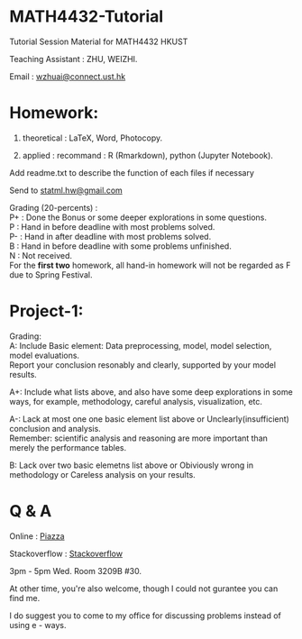 MATH4432-Tutorial
========

Tutorial Session Material for MATH4432 HKUST

Teaching Assistant : ZHU, WEIZHI.

Email : wzhuai@connect.ust.hk

Homework:
========
1. theoretical : LaTeX, Word, Photocopy.

2. applied : recommand : R (Rmarkdown), python (Jupyter Notebook).
                         
Add readme.txt to describe the function of each files if necessary  

Send to statml.hw@gmail.com

Grading (20-percents) : <br />
P+ : Done the Bonus or some deeper explorations in some questions.<br /> 
P : Hand in before deadline with most problems solved.<br />
P- : Hand in after deadline with most problems solved.<br />
B : Hand in before deadline with some problems unfinished.<br />
N : Not received.<br />
For the **first two** homework, all hand-in homework will not be regarded as F due to Spring Festival.

Project-1:
===
Grading: <br />
A: Include Basic element: Data preprocessing, model, model selection, model evaluations. <br />
   Report your conclusion resonably and clearly, supported by your model results.<br />

A+: Include what lists above, and also have some deep explorations in some ways, for example, methodology, careful analysis, visualization, etc. <br />

A-: Lack at most one one basic element list above or Unclearly(insufficient) conclusion and analysis. <br />
    Remember: scientific analysis and reasoning are more important than merely the performance tables. <br />

B: Lack over two basic elemetns list above or Obiviously wrong in methodology or Careless analysis on your results. <br />

Q & A
========
Online : [Piazza](https://piazza.com/ust.hk/spring2018/math4432) 

Stackoverflow : [Stackoverflow](https://stackoverflow.com/)

3pm - 5pm Wed. Room 3209B #30.

At other time, you're also welcome, though I could not gurantee you can find me.

I do suggest you to come to my office for discussing problems instead of using e - ways.
